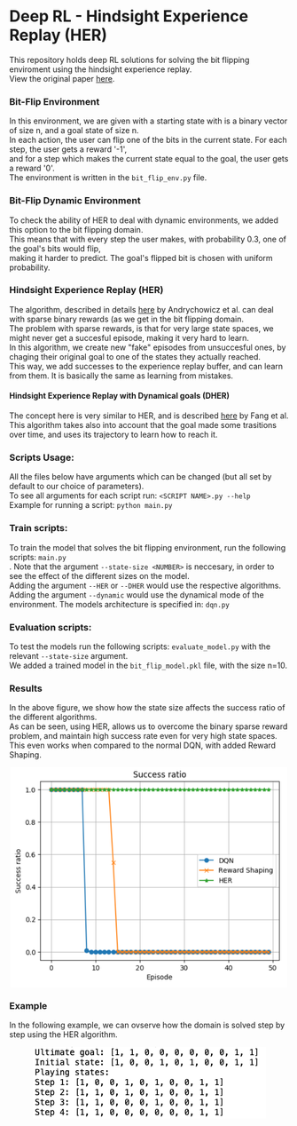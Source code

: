 # Deep RL - Hindsight Experience Replay (HER)
This repository holds deep RL solutions for solving the bit flipping enviroment using the hindsight experience replay. </br>
View the original paper <a href="https://arxiv.org/abs/1707.01495">here</a>.

### Bit-Flip Environment
In this environment, we are given with a starting state with is a binary vector of size n, and a goal state of size n. </br>
In each action, the user can flip one of the bits in the current state. For each step, the user gets a reward '-1', </br>
and for a step which makes the current state equal to the goal, the user gets a reward '0'. </br>
The environment is written in the `bit_flip_env.py` file.

### Bit-Flip Dynamic Environment
To check the ability of HER to deal with dynamic environments, we added this option to the bit flipping domain.</br>
This means that with every step the user makes, with probability 0.3, one of the goal's bits would flip, </br>
making it harder to predict. The goal's flipped bit is chosen with uniform probability. </br>

### Hindsight Experience Replay (HER)
The algorithm, described in details <a href="https://arxiv.org/abs/1707.01495">here</a> by Andrychowicz et al. can deal with sparse binary rewards (as we get in the bit flipping domain. </br>
The problem with sparse rewards, is that for very large state spaces, we might never get a succesful episode, making it very hard to learn. </br>
In this algorithm, we create new "fake" episodes from unsuccesful ones, by chaging their original goal to one of the states they actually reached. </br>
This way, we add successes to the experience replay buffer, and can learn from them. It is basically the same as learning from mistakes.

#### Hindsight Experience Replay with Dynamical goals (DHER)
The concept here is very similar to HER, and is described <a href="https://openreview.net/forum?id=Byf5-30qFX">here</a> by Fang et al. </br>
This algorithm takes also into account that the goal made some trasitions over time, and uses its trajectory to learn how to reach it.

### Scripts Usage:
All the files below have arguments which can be changed (but all set by default to our choice of parameters). </br>
To see all arguments for each script run: `<SCRIPT NAME>.py --help` </br>
Example for running a script: `python main.py`

### Train scripts:
To train the model that solves the bit flipping environment, run the following scripts: `main.py` </br>.
Note that the argument `--state-size <NUMBER>` is neccesary, in order to see the effect of the different sizes on the model.</br>
Adding the argument `--HER` or `--DHER` would use the respective algorithms. </br>
Adding the argument `--dynamic` would use the dynamical mode of the environment.
The models architecture is specified in: `dqn.py`

### Evaluation scripts:
To test the models run the following scripts: `evaluate_model.py` with the relevant `--state-size` argument. </br>
We added a trained model in the `bit_flip_model.pkl` file, with the size n=10.

### Results
In the above figure, we show how the state size affects the success ratio of the different algorithms. </br>
As can be seen, using HER, allows us to overcome the binary sparse reward problem, and maintain high success rate even for very high state spaces. </br>
This even works when compared to the normal DQN, with added Reward Shaping.
<p align="center">
<img width=500 align="center" src="Results.png" alt="Results of using HER">
</p>

### Example 
In the following example, we can ovserve how the domain is solved step by step using the HER algorithm.
<p align="center">
<img align="center" src="Example.png" alt="Example of using HER to solve the domain with size 10">
</p>


